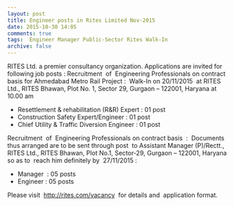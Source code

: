 ```yaml
---
layout: post
title: Engineer posts in Rites Limited Nov-2015   
date: 2015-10-30 14:05
comments: true
tags:  Engineer Manager Public-Sector Rites Walk-In 
archive: false
---
```

RITES Ltd. a premier consultancy organization. Applications are invited for following job posts : 
Recruitment  of  Engineering Professionals on contract basis for Ahmedabad Metro Rail Project :  Walk-In on 20/11/2015  at RITES Ltd., RITES Bhawan, Plot No. 1, Sector 29, Gurgaon – 122001, Haryana at 10.00 am

- Resettlement & rehabilitation (R&R) Expert : 01 post
- Construction Safety Expert/Engineer : 01 post
- Chief Utility & Traffic Diversion Engineer : 01 post  


Recruitment  of  Engineering Professionals on contract basis  :  Documents thus arranged are to be sent through post  to Assistant Manager (P)/Rectt.,  RITES Ltd., RITES Bhawan, Plot No.1, Sector-29, Gurgaon – 122001, Haryana so as to  reach him definitely by  27/11/2015 : 

- Manager  : 05 posts
- Engineer : 05 posts  

Please visit  <http://rites.com/vacancy>  for details and  application format.



